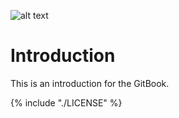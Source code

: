 ![alt text](https://avatars1.githubusercontent.com/u/11352045?v=3&s=200 "Open Smart Grid Platform")
# Introduction

This is an introduction for the GitBook.

{% include "./LICENSE" %}
